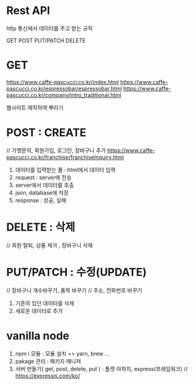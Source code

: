 # Rest API

http 통신에서 데이터를 주고 받는 규칙

GET
POST
PUT/PATCH
DELETE

# GET

https://www.caffe-pascucci.co.kr/index.html
https://www.caffe-pascucci.co.kr/espressobar/espressobar.html
https://www.caffe-pascucci.co.kr/company/intro_traditional.html

웹사이트 제작하여 뿌리기

# POST : CREATE

// 가맹문의, 회원가입, 로그인, 장바구니 추가
https://www.caffe-pascucci.co.kr/franchise/franchiseInquiry.html

1. 데이터를 입력받는 폼 : html에서 데이터 입력
2. request : server에 전송
3. server에서 데이터를 추출
4. json, database에 저장
5. response : 성공, 실패

# DELETE : 삭제

// 회원 탈퇴, 상품 제거 , 장바구니 삭제

# PUT/PATCH : 수정(UPDATE)

// 장바구니 개수바꾸기, 품목 바꾸기
// 주소, 전화번호 바꾸기

1. 기존의 있던 데이터를 삭제
2. 새로운 데이터로 추가

# vanilla node

1. npm i 모듈 : 모듈 설치 => yarn, brew ...
2. pakage 관리 : 패키지 매니져
3. 서버 만들기( get, post, delete, put ) : 톰캣 아파치, express(프레임워크)
   // https://expressjs.com/ko/
